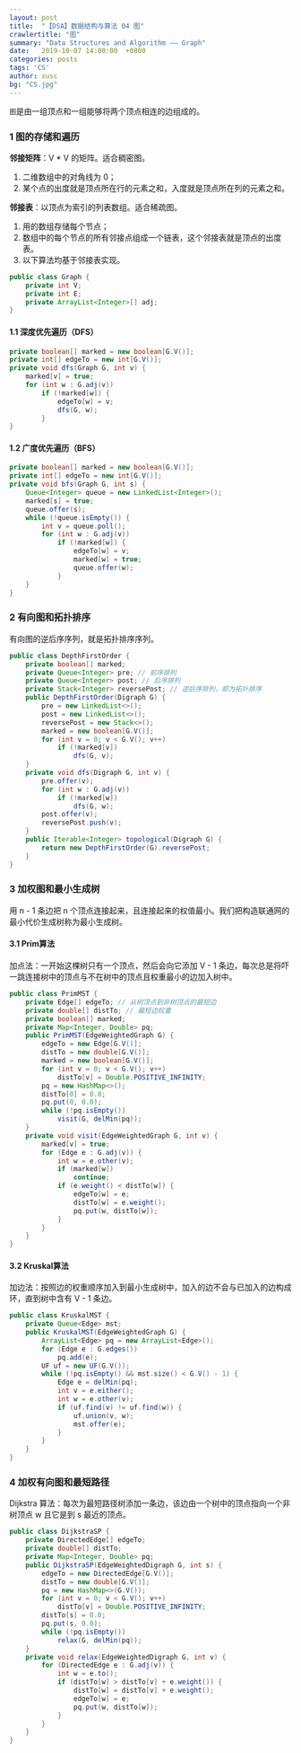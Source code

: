 ```yaml
---
layout: post
title:  "【DSA】数据结构与算法 04 图"
crawlertitle: "图"
summary: "Data Structures and Algorithm —— Graph"
date:   2019-10-07 14:00:00  +0800
categories: posts
tags: 'CS'
author: xusc
bg: "CS.jpg"
---
```


`图`是由一组顶点和一组能够将两个顶点相连的边组成的。

### 1 图的存储和遍历

**邻接矩阵**：V * V 的矩阵。适合稠密图。
1. 二维数组中的对角线为 0；
2. 某个点的出度就是顶点所在行的元素之和，入度就是顶点所在列的元素之和。

**邻接表**：以顶点为索引的列表数组。适合稀疏图。
1. 用的数组存储每个节点；
2. 数组中的每个节点的所有邻接点组成一个链表，这个邻接表就是顶点的出度表。
3. 以下算法均基于邻接表实现。

```java
public class Graph {
	private int V;
	private int E;
	private ArrayList<Integer>[] adj;
}
```

#### 1.1 深度优先遍历（DFS）

```java
private boolean[] marked = new boolean[G.V()];
private int[] edgeTo = new int[G.V()];
private void dfs(Graph G, int v) {
	marked[v] = true;
	for (int w : G.adj(v))
		if (!marked[w]) {
			edgeTo[w] = v;
			dfs(G, w);
		}
}
```

#### 1.2 广度优先遍历（BFS）

```java
private boolean[] marked = new boolean[G.V()];
private int[] edgeTo = new int[G.V()];
private void bfs(Graph G, int s) {
	Queue<Integer> queue = new LinkedList<Integer>();
	marked[s] = true;
	queue.offer(s);
	while (!queue.isEmpty()) {
		int v = queue.poll();
		for (int w : G.adj(v))
			if (!marked[w]) {
				edgeTo[w] = v;
				marked[w] = true;
				queue.offer(w);
			}
	}
}
```



### 2 有向图和拓扑排序
有向图的逆后序序列，就是拓扑排序序列。

```java
public class DepthFirstOrder {
	private boolean[] marked;
	private Queue<Integer> pre;	// 前序排列
	private Queue<Integer> post; // 后序排列
	private Stack<Integer> reversePost; // 逆后序排列，即为拓扑排序
	public DepthFirstOrder(Digraph G) {
		pre = new LinkedList<>();
		post = new LinkedList<>();
		reversePost = new Stack<>();
		marked = new boolean[G.V()];
		for (int v = 0; v < G.V(); v++)
			if (!marked[v])
				dfs(G, v);
	}
	private void dfs(Digraph G, int v) {
		pre.offer(v);
		for (int w : G.adj(v))
			if (!marked[w])
				dfs(G, w);
		post.offer(v);
		reversePost.push(v);
	}
	public Iterable<Integer> topological(Digraph G) {
		return new DepthFirstOrder(G).reversePost;
	}
}
```



### 3 加权图和最小生成树
用 n - 1 条边把 n 个顶点连接起来，且连接起来的权值最小。我们把构造联通网的最小代价生成树称为最小生成树。

#### 3.1 Prim算法
加点法：一开始这棵树只有一个顶点，然后会向它添加 V - 1 条边，每次总是将吓一跳连接树中的顶点与不在树中的顶点且权重最小的边加入树中。

```java
public class PrimMST {
	private Edge[] edgeTo; // 从树顶点到非树顶点的最短边
	private double[] distTo; // 最短边权重
	private boolean[] marked;
	private Map<Integer, Double> pq;
	public PrimMST(EdgeWeightedGraph G) {
		edgeTo = new Edge[G.V()];
		distTo = new double[G.V()];
		marked = new boolean[G.V()];
		for (int v = 0; v < G.V(); v++)
			distTo[v] = Double.POSITIVE_INFINITY;
		pq = new HashMap<>();
		distTo[0] = 0.0;
		pq.put(0, 0.0);
		while (!pq.isEmpty())
			visit(G, delMin(pq));
	}
	private void visit(EdgeWeightedGraph G, int v) {
		marked[v] = true;
		for (Edge e : G.adj(v)) {
			int w = e.other(v);
			if (marked[w])
				continue;
			if (e.weight() < distTo[w]) {
				edgeTo[w] = e;
				distTo[w] = e.weight();
				pq.put(w, distTo[w]);
			}
		}
	}
}
```

#### 3.2 Kruskal算法
加边法：按照边的权重顺序加入到最小生成树中，加入的边不会与已加入的边构成环，直到树中含有 V - 1 条边。

```java
public class KruskalMST {
	private Queue<Edge> mst;
	public KruskalMST(EdgeWeightedGraph G) {
		ArrayList<Edge> pq = new ArrayList<Edge>();
		for (Edge e : G.edges())
			pq.add(e);
		UF uf = new UF(G.V());
		while (!pq.isEmpty() && mst.size() < G.V() - 1) {
			Edge e = delMin(pq);
			int v = e.either();
			int w = e.other(v);
			if (uf.find(v) != uf.find(w)) {
				uf.union(v, w);
				mst.offer(e);
			}
		}
	}
}
```



### 4 加权有向图和最短路径
Dijkstra 算法：每次为最短路径树添加一条边，该边由一个树中的顶点指向一个非树顶点 w 且它是到 s 最近的顶点。

```java
public class DijkstraSP {
	private DirectedEdge[] edgeTo;
	private double[] distTo;
	private Map<Integer, Double> pq;
	public DijkstraSP(EdgeWeightedDigraph G, int s) {
		edgeTo = new DirectedEdge[G.V()];
		distTo = new double[G.V()];
		pq = new HashMap<>(G.V());
		for (int v = 0; v < G.V(); v++)
			distTo[v] = Double.POSITIVE_INFINITY;
		distTo[s] = 0.0;
		pq.put(s, 0.0);
		while (!pq.isEmpty())
			relax(G, delMin(pq));
	}
	private void relax(EdgeWeightedDigraph G, int v) {
		for (DirectedEdge e : G.adj(v)) {
			int w = e.to();
			if (distTo[w] > distTo[v] + e.weight()) {
				distTo[w] = distTo[v] + e.weight();
				edgeTo[w] = e;
				pq.put(w, distTo[w]);
			}
		}
	}
}
```


